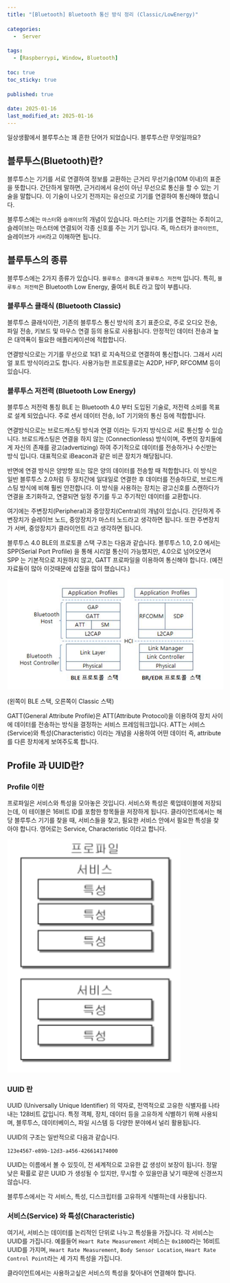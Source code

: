 ```yaml
---
title: "[Bluetooth] Bluetooth 통신 방식 정리 (Classic/LowEnergy)"

categories:
  -  Server
  
tags:
  - [Raspberrypi, Window, Bluetooth]

toc: true
toc_sticky: true

published: true

date: 2025-01-16
last_modified_at: 2025-01-16
---
```


일상생활에서 블루투스는 꽤 흔한 단어가 되었습니다. 블루투스란 무엇일까요?

## 블루투스(Bluetooth)란?

블루투스는 기기를 서로 연결하여 정보를 교환하는 근거리 무선기술(10M 이내)의 표준을 뜻합니다. 간단하게 말하면, 근거리에서 유선이 아닌 무선으로 통신을 할 수 있는 기술을 말합니다. 이 기술이 나오기 전까지는 유선으로 기기를 연결하여 통신해야 했습니다.

블루투스에는 `마스터`와 `슬래이브`의 개념이 있습니다. 마스터는 기기를 연결하는 주최이고, 슬레이브는 마스터에 연결되어 각종 신호를 주는 기기 입니다. 즉, 마스터가 `클라이언트`, 슬레이브가 `서버`라고 이해하면 됩니다.

## 블루투스의 종류

블루투스에는 2가지 종류가 있습니다. `블루투스 클래식`과 `블루투스 저전력` 입니다. 특히, `블루투스 저전력`은 Bluetooth Low Energy, 줄여서 BLE 라고 많이 부릅니다. 

### 블루투스 클래식 (Bluetooth Classic)

블루투스 클래식이란, 기존의 블루투스 통신 방식의 초기 표준으로, 주로 오디오 전송, 파일 전송, 키보드 및 마우스 연결 등의 용도로 사용됩니다. 안정적인 데이터 전송과 높은 대역푝이 필요한 애플리케이션에 적합합니다.

연결방식으로는 기기를 무선으로 1대1 로 지속적으로 연결하여 통신합니다. 그래서 시리얼 포트 방식이라고도 합니다. 사용가능한 프로토콜로는 A2DP, HFP, RFCOMM 등이 있습니다.

### 블루투스 저전력 (Bluetooth Low Energy)

블루투스 저전력 통칭 BLE 는 Bluetooth 4.0 부터 도입된 기술로, 저전력 소비를 목표로 설계 되었습니다. 주로 센서 데이터 전송, IoT 기기와의 통신 등에 적합합니다.

연결방식으로는 브로드캐스팅 방식과 연결 이라는 두가지 방식으로 서로 통신할 수 있습니다. 브로드캐스팅은 연결을 하지 않는 (Connectionless) 방식이며, 주변의 장치들에게 자신의 존재를 광고(advertizing) 하여 주기적으로 데이터를 전송하거나 수신받는 방식 입니다. 대표적으로 iBeacon과 같은 비콘 장치가 해당됩니다.

반면에 연결 방식은 양방향 또는 많은 양의 데이터를 전송할 때 적합합니다. 이 방식은 일반 블루투스 2.0처럼 두 장치간에 일대일로 연결한 후 데이터를 전송하므로, 브로드캐스팅 방식에 비해 훨씬 안전합니다. 이 방식을 사용하는 장치는 광고신호를 스캔하다가 연결을 초기화하고, 연결되면 일정 주기를 두고 주기적인 데이터를 교환합니다. 

여기에는 주변장치(Peripheral)과 중앙장치(Central)의 개념이 있습니다. 간단하게 주변장치가 슬레이브 노드, 중앙장치가 마스터 노드라고 생각하면 됩니다. 또한 주변장치가 서버, 중앙장치가 클라이언트 라고 생각하면 됩니다.

블루투스 4.0 BLE의 프로토콜 스택 구조는 다음과 같습니다. 블루투스 1.0, 2.0 에서는 SPP(Serial Port Profile) 을 통해 시리얼 통신이 가능했지만, 4.0으로 넘어오면서 SPP 는 기본적으로 지원하지 않고, GATT 프로파일을 이용하여 통신해야 합니다. (예전자료들이 많아 이것때문에 삽질을 많이 했습니다.) 

![BLE/Classic 블루투스 스택](/images/Pasted%20image%2020250116124739.png)

(왼쪽이 BLE 스택, 오른쪽이 Classic 스택)


GATT(General Attribute Profile)은 ATT(Attribute Protocol)을 이용하여 장치 사이에 데이터를 전송하는 방식을 결정하는 서비스 프레임워크입니다. ATT는 서비스(Service)와 특성(Characteristic) 이라는 개념을 사용하여 어떤 데이터 즉, attribute 를 다른 장치에게 보여주도록 합니다.

## Profile 과 UUID란?

### Profile 이란

프로파일은 서비스와 특성을 모아놓은 것입니다. 서비스와 특성은 룩업테이블에 저장되는데, 이 테이블은 16비트 ID를 포함한 항목들을 저장하게 됩니다. 클라이언트에서는 해당 블루투스 기기를 찾을 때, 서비스들을 찾고, 필요한 서비스 안에서 필요한 특성을 찾아야 합니다. 영어로는 Service, Characteristic 이라고 합니다.

![](/images/Pasted%20image%2020250116125303.png)

### UUID 란

UUID (Universally Unique Identifier) 의 약자로, 전역적으로 고유한 식별자를 나타내는 128비트 값입니다. 특정 객체, 장치, 데이터 등을 고유하게 식별하기 위해 사용되며, 블루투스, 데이터베이스, 파일 시스템 등 다양한 분야에서 널리 활용됩니다.

UUID의 구조는 일반적으로 다음과 같습니다.

```
123e4567-e89b-12d3-a456-426614174000
```

UUID는 이름에서 볼 수 있듯이, 전 세계적으로 고유한 값 생성이 보장이 됩니다. 정말 낮은 확률로  같은 UUID 가 생성될 수 있지만, 무시할 수 있을만큼 낮기 때문에 신경쓰지 않습니다.

블루투스에서는 각 서비스, 특성, 디스크립터를 고유하게 식별하는데 사용됩니다.

### 서비스(Service) 와 특성(Characteristic)

여기서, 서비스는 데이터를 논리적인 단위로 나누고 특성들을 가집니다. 각 서비스는 UUID를 가집니다. 예를들어 `Heart Rate Measurement` 서비스는 `0x180D`라는 16비트 UUID를 가지며, `Heart Rate Measurement`, `Body Sensor Location`, `Heart Rate Control Point`라는 세 가지 특성을 가집니다.

클라이언트에서는 사용하고싶은 서비스의 특성을 찾아내어 연결해야 합니다.
